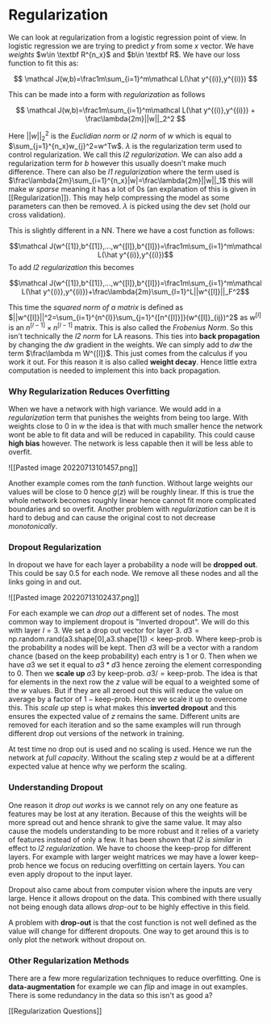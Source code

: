# Regularization
We can look at regularization from a logistic regression point of view. In  logistic regression we are trying to predict $y$ from some $x$ vector. We have *weights* $w\in \textbf R^{n_x}$ and $b\in \textbf R$. We have our loss function to fit this as:

$$
\mathcal J(w,b)=\frac1m\sum_{i=1}^m\mathcal L(\hat y^{(i)},y^{(i)})
$$

This can be made into a form with *regularization* as follows

$$
\mathcal J(w,b)=\frac1m\sum_{i=1}^m\mathcal L(\hat y^{(i)},y^{(i)}) + \frac\lambda{2m}||w||_2^2
$$

Here $||w||_2^2$ is the *Euclidian norm* or *l2 norm* of $w$ which is equal to $\sum_{j=1}^{n_x}w_{j}^2=w^Tw$. $\lambda$ is the regularization term used to control regularization. We call this *l2 regularization*. We can also add a regularization term for $b$ however this usually doesn't make much difference. There can also be *l1 regularization* where the term used is $\frac\lambda{2m}\sum_{i=1}^{n_x}|w|=\frac\lambda{2m}||w||_1$ this will make $w$ *sparse* meaning it has a lot of 0s (an explanation of this is given in [[Regularization]]). This may help compressing the model as some parameters can then be removed. $\lambda$ is picked using the dev set (hold our cross validation). 

This is slightly different in a NN. There we have a cost function as follows:

$$\mathcal J(w^{[1]},b^{[1]},...,w^{[l]},b^{[l]})=\frac1m\sum_{i=1}^m\mathcal L(\hat y^{(i)},y^{(i)})$$ 
To add *l2 regularization* this becomes

$$\mathcal J(w^{[1]},b^{[1]},...,w^{[l]},b^{[l]})=\frac1m\sum_{i=1}^m\mathcal L(\hat y^{(i)},y^{(i)})+\frac\lambda{2m}\sum_{l=1}^L||w^{[l]}||_F^2$$

This time the *squared norm of a matrix* is defined as $||w^{[l]}||^2=\sum_{i=1}^{n^{l}}\sum_{j=1}^{[n^{[l]}]}(w^{[l]}_{ij})^2$ as $w^{[l]}$ is an $n^{[l-1]}\times n^{[l-1]}$ matrix. This is also called the *Frobenius Norm*. So this isn't technically the *l2 norm* for LA reasons. This ties into **back propagation** by changing the $dw$ gradient in the weights. We can simply add to $dw$ the term $\frac\lambda m W^{[l]}$. This just comes from the calculus if you work it out. For this reason it is also called **weight decay**. Hence little extra computation is needed to implement this into back propagation.

### Why Regularization Reduces Overfitting
When we have a network with high variance. We would add in a *regularization* term that punishes the weights from being too large. With weights close to 0 in $w$ the idea is that with much smaller  hence the network wont be able to fit data and will be reduced in capability. This could cause **high bias** however. The network is less capable then it will be less able to overfit.

![[Pasted image 20220713101457.png]]

Another example comes rom the *tanh* function. Without large weights our values will be close to 0 hence $g(z)$ will be roughly linear.  If this is true the whole network becomes roughly linear hence cannot fit more complicated boundaries and so overfit. Another problem with *regularization* can be it is hard to debug and can cause the original cost to not decrease *monotonically*.

### Dropout Regularization
In dropout we have for each layer a probability a node will be **dropped out**. This could be say 0.5 for each node. We remove all these nodes and all the links going in and out.

![[Pasted image 20220713102437.png]]

For each example we can *drop out* a different set of nodes. The most common way to implement dropout is "Inverted dropout". We will do this with layer $l=3$. We set a drop out vector for layer 3. $d3=\text{np.random.rand(a3.shape[0],a3.shape[1])}<\text{keep-prob}$. Where $\text{keep-prob}$ is the probability a nodes will be kept. Then $d3$ will be a vector with a random chance (based on the keep probability) each entry is 1 or 0. Then when we have $a3$ we set it equal to $a3*d3$ hence zeroing the element corresponding to 0. Then we **scale up** $a3$ by $\text{keep-prob}$. $a3/=\text{keep-prob}$. The idea is that for elements in the next row the $z$ value will be equal to a weighted some of the $w$ values. But if they are all zeroed out this will reduce the value on average by a factor of $1-\text{keep-prob}$. Hence we scale it up to overcome this. This *scale up* step is what makes this **inverted dropout** and this ensures the expected value of $z$ remains the same. Different units are removed for each iteration and so the same examples will run through different drop out versions of the network in training.

At test time no drop out is used and no scaling is used. Hence we run the network at *full capacity*. Without the scaling step $z$ would be at a different expected value at hence why we perform the scaling.

### Understanding Dropout
One reason it *drop out works* is we cannot rely on any one feature as features may be lost at any iteration. Because of this the weights will be more spread out and hence shrank to give the same value. It may also cause the models understanding to be more robust and it relies of a variety of features instead of only a few. It has been shown that *l2 is similar* in effect to *l2 regularization*. We have to choose the keep-prop for different layers. For example with larger weight matrices we may have a lower keep-prob hence we focus on reducing overfitting on certain layers. You can even apply dropout to the input layer.

Dropout also came about from computer vision where the inputs are very large. Hence it allows dropout on the data. This combined with there usually not being enough data allows *drop-out* to be highly effective in this field. 

A problem with **drop-out** is that the cost function is not well defined as the value will change for different dropouts. One way to get around this is to only plot the network without dropout on.

### Other Regularization Methods
There are a few more regularization techniques to reduce overfitting. One is **data-augmentation** for example we can *flip* and image in out examples. There is some redundancy in the data so this isn't as good a?

[[Regularization Questions]]